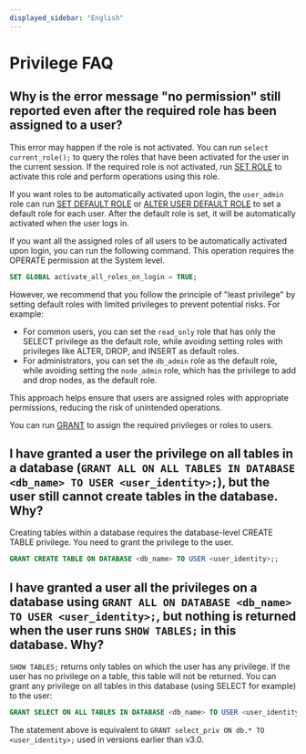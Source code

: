 ```yaml
---
displayed_sidebar: "English"
---
```


# Privilege FAQ

## Why is the error message "no permission" still reported even after the required role has been assigned to a user?

This error may happen if the role is not activated. You can run `select current_role();` to query the roles that have been activated for the user in the current session. If the required role is not activated, run [SET ROLE](../sql-reference/sql-statements/account-management/SET_ROLE.md) to activate this role and perform operations using this role.

If you want roles to be automatically activated upon login, the `user_admin` role can run [SET DEFAULT ROLE](../sql-reference/sql-statements/account-management/SET_DEFAULT_ROLE.md) or [ALTER USER DEFAULT ROLE](../sql-reference/sql-statements/account-management/ALTER_USER.md) to set a default role for each user. After the default role is set, it will be automatically activated when the user logs in.

If you want all the assigned roles of all users to be automatically activated upon login, you can run the following command. This operation requires the OPERATE permission at the System level.

```SQL
SET GLOBAL activate_all_roles_on_login = TRUE;
```

However, we recommend that you follow the principle of "least privilege" by setting default roles with limited privileges to prevent potential risks. For example:

- For common users, you can set the `read_only` role that has only the SELECT privilege as the default role, while avoiding setting roles with privileges like ALTER, DROP, and INSERT as default roles.
- For administrators, you can set the `db_admin` role as the default role, while avoiding setting the `node_admin` role, which has the privilege to add and drop nodes, as the default role.

This approach helps ensure that users are assigned roles with appropriate permissions, reducing the risk of unintended operations.

You can run [GRANT](../sql-reference/sql-statements/account-management/GRANT.md) to assign the required privileges or roles to users.

## I have granted a user the privilege on all tables in a database (`GRANT ALL ON ALL TABLES IN DATABASE <db_name> TO USER <user_identity>;`), but the user still cannot create tables in the database. Why?

Creating tables within a database requires the database-level CREATE TABLE privilege. You need to grant the privilege to the user.

```SQL
GRANT CREATE TABLE ON DATABASE <db_name> TO USER <user_identity>;;
```

## I have granted a user all the privileges on a database using `GRANT ALL ON DATABASE <db_name> TO USER <user_identity>;`, but nothing is returned when the user runs `SHOW TABLES;` in this database. Why?

`SHOW TABLES;` returns only tables on which the user has any privilege. If the user has no privilege on a table, this table will not be returned. You can grant any privilege on all tables in this database (using SELECT for example) to the user:

```SQL
GRANT SELECT ON ALL TABLES IN DATABASE <db_name> TO USER <user_identity>;
```

The statement above is equivalent to `GRANT select_priv ON db.* TO <user_identity>;` used in versions earlier than v3.0.
